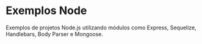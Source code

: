 # Exemplos Node

Exemplos de projetos Node.js utilizando módulos como Express, Sequelize, Handlebars, Body Parser e Mongoose.
